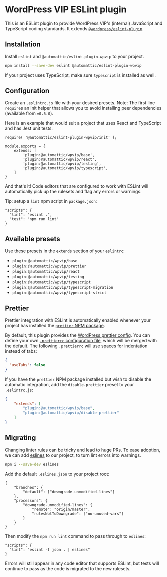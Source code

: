 # WordPress VIP ESLint plugin

This is an ESLint plugin to provide WordPress VIP's (internal) JavaScript and TypeScript coding standards. It extends [`@wordpress/eslint-plugin`](https://github.com/WordPress/gutenberg/tree/trunk/packages/eslint-plugin).

## Installation

Install `eslint` and `@automattic/eslint-plugin-wpvip` to your project.

```sh
npm install --save-dev eslint @automattic/eslint-plugin-wpvip
```

If your project uses TypeScript, make sure `typescript` is installed as well.

## Configuration

Create an `.eslintrc.js` file with your desired presets. Note: The first line `require`s an init helper that allows you to avoid installing peer dependencies (available from `v0.5.0`).

Here is an example that would suit a project that uses React and TypeScript and has Jest unit tests:

```
require( '@automattic/eslint-plugin-wpvip/init' );

module.exports = {
	extends: [
		'plugin:@automattic/wpvip/base',
		'plugin:@automattic/wpvip/react',
		'plugin:@automattic/wpvip/testing',
		'plugin:@automattic/wpvip/typescript',
	]
}
```

And that's it! Code editors that are configured to work with ESLint will automatically pick up the rulesets and flag any errors or warnings.

Tip: setup a `lint` npm script in `package.json`:

```
"scripts": {
  "lint": "eslint .",
  "test": "npm run lint"
}
```

## Available presets

Use these presets in the `extends` section of your `eslintrc`:

- `plugin:@automattic/wpvip/base`
- `plugin:@automattic/wpvip/prettier`
- `plugin:@automattic/wpvip/react`
- `plugin:@automattic/wpvip/testing`
- `plugin:@automattic/wpvip/typescript`
- `plugin:@automattic/wpvip/typescript-migration`
- `plugin:@automattic/wpvip/typescript-strict`

## Prettier

Prettier integration with ESLint is automatically enabled whenever your project has installed the [`prettier` NPM package](https://www.npmjs.com/package/prettier).

By default, this plugin provides the [WordPress prettier config](https://github.com/WordPress/gutenberg/blob/605aeb0f4f7d2225120e498f95ae27b9f56d77a3/packages/prettier-config/lib/index.js). You can define your own [`.prettierrc` configuration file](https://prettier.io/docs/en/configuration.html), which will be merged with the default. The following `.prettierrc` will use spaces for indentation instead of tabs:

```json
{
  "useTabs": false
}
```

If you have the `prettier` NPM package installed but wish to disable the automatic integration, add the `disable-prettier` preset to your `.eslintrc.js`:

```json
{
	"extends": [
		"plugin:@automattic/wpvip/base",
		"plugin:@automattic/wpvip/disable-prettier"
	]
}
```



## Migrating

Changing linter rules can be tricky and lead to huge PRs. To ease adoption, we can add [eslines](https://github.com/Automattic/eslines) to our project, to turn lint errors into warnings.

```sh
npm i --save-dev eslines
```

Add the default `.eslines.json` to your project root:

```
{
    "branches": {
        "default": ["downgrade-unmodified-lines"]
    },
    "processors": {
        "downgrade-unmodified-lines": {
            "remote": "origin/master",
            "rulesNotToDowngrade": ["no-unused-vars"]
        }
    }
}
```

Then modify the `npm run lint` command to pass through to `eslines`:

```
"scripts": {
  "lint": "eslint -f json . | eslines"
}
```

Errors will still appear in any code editor that supports ESLint, but tests will continue to pass as the code is migrated to the new rulesets.
